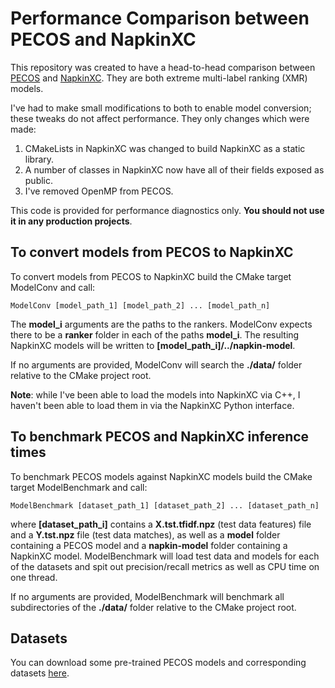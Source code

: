 # Performance Comparison between PECOS and NapkinXC

This repository was created to have a head-to-head comparison between [PECOS](https://github.com/amzn/pecos) and [NapkinXC](https://github.com/mwydmuch/napkinXC). They are both extreme multi-label ranking (XMR) models.

I've had to make small modifications to both to enable model conversion; these tweaks do not affect performance. They only changes which were made:

1. CMakeLists in NapkinXC was changed to build NapkinXC as a static library.
2. A number of classes in NapkinXC now have all of their fields exposed as public.
3. I've removed OpenMP from PECOS.

This code is provided for performance diagnostics only. **You should not use it in any production projects**.

## To convert models from PECOS to NapkinXC

To convert models from PECOS to NapkinXC build the CMake target ModelConv and call:

```
ModelConv [model_path_1] [model_path_2] ... [model_path_n]
```

The **model_i** arguments are the paths to the rankers. ModelConv expects there to be a **ranker** folder in each of the paths **model_i**. The resulting NapkinXC models will be written to **[model_path_i]/../napkin-model**.

If no arguments are provided, ModelConv will search the **./data/** folder relative to the CMake project root.

**Note**: while I've been able to load the models into NapkinXC via C++, I haven't been able to load them in via the NapkinXC Python interface.

## To benchmark PECOS and NapkinXC inference times

To benchmark PECOS models against NapkinXC models build the CMake target ModelBenchmark and call:

```
ModelBenchmark [dataset_path_1] [dataset_path_2] ... [dataset_path_n]
```

where **[dataset_path_i]** contains a **X.tst.tfidf.npz** (test data features) file and a **Y.tst.npz** file (test data matches), as well as a **model** folder containing a PECOS model and a **napkin-model** folder containing a NapkinXC model. ModelBenchmark will load test data and models for each of the datasets and spit out precision/recall metrics as well as CPU time on one thread.

If no arguments are provided, ModelBenchmark will benchmark all subdirectories of the **./data/** folder relative to the CMake project root.

## Datasets

You can download some pre-trained PECOS models and corresponding datasets [here](https://drive.google.com/file/d/1Md-wlSiXVTNxWxJ9FRaiWUCq2nr0ngVT/view).
